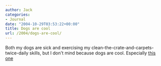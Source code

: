 ```yaml
---
author: Jack
categories:
- Journal
date: "2004-10-29T03:53:22+00:00"
title: Dogs are cool
url: /2004/dogs-are-cool/
---
```


Both my dogs are sick and exercising my clean-the-crate-and-carpets-twice-daily skills, but I don't mind because dogs are cool. Especially [this one][1]

 [1]: http://www.cnn.com/2004/US/10/29/canine.caller.ap/index.html